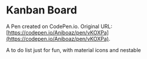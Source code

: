 # Kanban Board

A Pen created on CodePen.io. Original URL: [https://codepen.io/Aniboaz/pen/vKOXPa](https://codepen.io/Aniboaz/pen/vKOXPa).

A to do list just for fun, with material icons and nestable